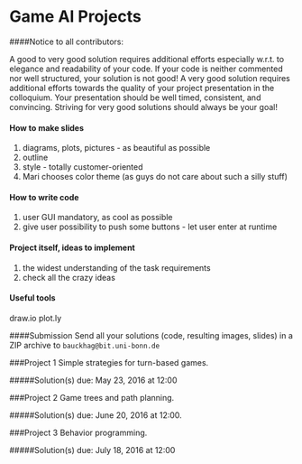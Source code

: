 # Game AI Projects

####Notice to all contributors:

A good to very good solution requires additional efforts especially w.r.t. to elegance and readability of your code. If your code is neither commented nor well structured, your solution is not good! A very good solution requires additional efforts towards the quality of your project presentation in the colloquium. Your presentation should be well timed, consistent, and convincing. Striving for very good solutions should always be your goal!

#### How to make slides
1. diagrams, plots, pictures - as beautiful as possible
2. outline
3. style - totally customer-oriented
4. Mari chooses color theme (as guys do not care about such a silly stuff)

#### How to write code
1. user GUI mandatory, as cool as possible
2. give user possibility to push some buttons - let user enter at runtime

#### Project itself, ideas to implement
1. the widest understanding of the task requirements
2. check all the crazy ideas

#### Useful tools
draw.io
plot.ly

####Submission
Send all your solutions (code, resulting images, slides) in a ZIP archive
to `bauckhag@bit.uni-bonn.de`

###Project 1
Simple strategies for turn-based games.

#####Solution(s) due:
May 23, 2016 at 12:00


###Project 2
Game trees and path planning.

#####Solution(s) due:
June 20, 2016 at 12:00.


###Project 3
Behavior programming.

#####Solution(s) due:
July 18, 2016 at 12:00
